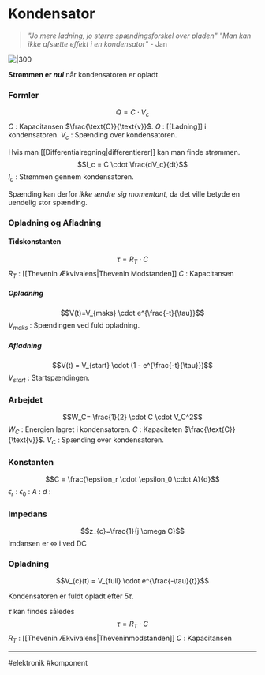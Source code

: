 # Kondensator
>*"Jo mere ladning, jo større spændingsforskel over pladen"*
>*"Man kan ikke afsætte effekt i en kondensator"*
> \- Jan

![|300](https://electronicspost.com/wp-content/uploads/2015/10/capacitor-symbol.png)

**Strømmen er *nul*** når kondensatoren er opladt.

### Formler
$$Q=C \cdot V_c$$
$C$ : Kapacitansen $\frac{\text{C}}{\text{v}}$.
$Q$ : [[Ladning]] i kondensatoren.
$V_c$ : Spænding over kondensatoren. 

Hvis man [[Differentialregning|differentierer]] kan man finde strømmen.
$$I_c = C \cdot \frac{dV_c}{dt}$$
$I_c$ : Strømmen gennem kondensatoren.

Spænding kan derfor *ikke ændre sig momentant*, da det ville betyde en uendelig stor spænding. 

### Opladning og Afladning

#### Tidskonstanten
$$\tau = R_T \cdot C$$
$R_T$ : [[Thevenin Ækvivalens|Thevenin Modstanden]]
$C$ : Kapacitansen 

##### Opladning
$$V(t)=V_{maks} \cdot e^{\frac{-t}{\tau}}$$
$V_{maks}$ : Spændingen ved fuld opladning.

##### Afladning 
$$V(t) = V_{start} \cdot (1 - e^{\frac{-t}{\tau}})$$
$V_{start}$ : Startspændingen.

### Arbejdet
$$W_C= \frac{1}{2} \cdot C \cdot V_C^2$$
$W_C$ : Energien lagret i kondensatoren.
$C$ : Kapaciteten $\frac{\text{C}}{\text{v}}$.
$V_C$ : Spænding over kondensatoren. 

### Konstanten

$$C = \frac{\epsilon_r \cdot \epsilon_0 \cdot A}{d}$$
$\epsilon_r$ :
$\epsilon_0$ :
$A$ :
$d$ :

### Impedans
$$z_{c}=\frac{1}{j \omega C}$$
Imdansen er $\infty$ i ved DC

### Opladning
$$V_{c}(t) = V_{full} \cdot e^{\frac{-\tau}{t}}$$

Kondensatoren er fuldt opladt efter $5\tau$.

$\tau$ kan findes således
$$\tau = R_{T} \cdot C$$
$R_{T}$ : [[Thevenin Ækvivalens|Theveninmodstanden]]
$C$ : Kapacitansen

---
#elektronik #komponent